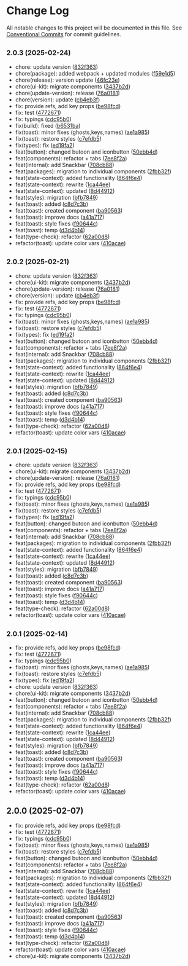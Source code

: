 # Change Log

All notable changes to this project will be documented in this file.
See [Conventional Commits](https://conventionalcommits.org) for commit guidelines.

## <small>2.0.3 (2025-02-24)</small>

* chore: update version ([832f363](https://gitlab.optimacros.com/fe/ui-kit/commit/832f363))
* chore(package): added webpack + updated modules ([f59e1d5](https://gitlab.optimacros.com/fe/ui-kit/commit/f59e1d5))
* chore(release): version update ([46fc23e](https://gitlab.optimacros.com/fe/ui-kit/commit/46fc23e))
* chore(ui-kit): migrate components ([3437b2d](https://gitlab.optimacros.com/fe/ui-kit/commit/3437b2d))
* chore(update-version): release ([76a0181](https://gitlab.optimacros.com/fe/ui-kit/commit/76a0181))
* chore(version): update ([cb4eb3f](https://gitlab.optimacros.com/fe/ui-kit/commit/cb4eb3f))
* fix: provide refs, add key props ([be98fcd](https://gitlab.optimacros.com/fe/ui-kit/commit/be98fcd))
* fix: test ([4772671](https://gitlab.optimacros.com/fe/ui-kit/commit/4772671))
* fix: typings ([cdc95b0](https://gitlab.optimacros.com/fe/ui-kit/commit/cdc95b0))
* fix(build): fixed ([b6531ba](https://gitlab.optimacros.com/fe/ui-kit/commit/b6531ba))
* fix(toast): minor fixes (ghosts,keys,names) ([ae1a985](https://gitlab.optimacros.com/fe/ui-kit/commit/ae1a985))
* fix(toast): restore styles ([c7efdb5](https://gitlab.optimacros.com/fe/ui-kit/commit/c7efdb5))
* fix(types): fix ([ed19fa2](https://gitlab.optimacros.com/fe/ui-kit/commit/ed19fa2))
* feat(button): changed butoon and iconbutton ([50ebb4d](https://gitlab.optimacros.com/fe/ui-kit/commit/50ebb4d))
* feat(components): refactor + tabs ([7ee8f2a](https://gitlab.optimacros.com/fe/ui-kit/commit/7ee8f2a))
* feat(internal): add Snackbar ([708cb88](https://gitlab.optimacros.com/fe/ui-kit/commit/708cb88))
* feat(packages): migration to individual components ([2fbb32f](https://gitlab.optimacros.com/fe/ui-kit/commit/2fbb32f))
* feat(state-context): added functionality ([864f6e4](https://gitlab.optimacros.com/fe/ui-kit/commit/864f6e4))
* feat(state-context): rewrite ([1ca44ee](https://gitlab.optimacros.com/fe/ui-kit/commit/1ca44ee))
* feat(state-context): updated ([8d44912](https://gitlab.optimacros.com/fe/ui-kit/commit/8d44912))
* feat(styles): migration ([bfb7849](https://gitlab.optimacros.com/fe/ui-kit/commit/bfb7849))
* feat(toast): added ([c8d7c3b](https://gitlab.optimacros.com/fe/ui-kit/commit/c8d7c3b))
* feat(toast): created component ([ba90563](https://gitlab.optimacros.com/fe/ui-kit/commit/ba90563))
* feat(toast): improve docs ([a41a717](https://gitlab.optimacros.com/fe/ui-kit/commit/a41a717))
* feat(toast): style fixes ([f90644c](https://gitlab.optimacros.com/fe/ui-kit/commit/f90644c))
* feat(toast): temp ([d3d4b14](https://gitlab.optimacros.com/fe/ui-kit/commit/d3d4b14))
* feat(type-check): refactor ([62a00d8](https://gitlab.optimacros.com/fe/ui-kit/commit/62a00d8))
* refactor(toast): update color vars ([410acae](https://gitlab.optimacros.com/fe/ui-kit/commit/410acae))





## <small>2.0.2 (2025-02-21)</small>

* chore: update version ([832f363](https://gitlab.optimacros.com/fe/ui-kit/commit/832f363))
* chore(ui-kit): migrate components ([3437b2d](https://gitlab.optimacros.com/fe/ui-kit/commit/3437b2d))
* chore(update-version): release ([76a0181](https://gitlab.optimacros.com/fe/ui-kit/commit/76a0181))
* chore(version): update ([cb4eb3f](https://gitlab.optimacros.com/fe/ui-kit/commit/cb4eb3f))
* fix: provide refs, add key props ([be98fcd](https://gitlab.optimacros.com/fe/ui-kit/commit/be98fcd))
* fix: test ([4772671](https://gitlab.optimacros.com/fe/ui-kit/commit/4772671))
* fix: typings ([cdc95b0](https://gitlab.optimacros.com/fe/ui-kit/commit/cdc95b0))
* fix(toast): minor fixes (ghosts,keys,names) ([ae1a985](https://gitlab.optimacros.com/fe/ui-kit/commit/ae1a985))
* fix(toast): restore styles ([c7efdb5](https://gitlab.optimacros.com/fe/ui-kit/commit/c7efdb5))
* fix(types): fix ([ed19fa2](https://gitlab.optimacros.com/fe/ui-kit/commit/ed19fa2))
* feat(button): changed butoon and iconbutton ([50ebb4d](https://gitlab.optimacros.com/fe/ui-kit/commit/50ebb4d))
* feat(components): refactor + tabs ([7ee8f2a](https://gitlab.optimacros.com/fe/ui-kit/commit/7ee8f2a))
* feat(internal): add Snackbar ([708cb88](https://gitlab.optimacros.com/fe/ui-kit/commit/708cb88))
* feat(packages): migration to individual components ([2fbb32f](https://gitlab.optimacros.com/fe/ui-kit/commit/2fbb32f))
* feat(state-context): added functionality ([864f6e4](https://gitlab.optimacros.com/fe/ui-kit/commit/864f6e4))
* feat(state-context): rewrite ([1ca44ee](https://gitlab.optimacros.com/fe/ui-kit/commit/1ca44ee))
* feat(state-context): updated ([8d44912](https://gitlab.optimacros.com/fe/ui-kit/commit/8d44912))
* feat(styles): migration ([bfb7849](https://gitlab.optimacros.com/fe/ui-kit/commit/bfb7849))
* feat(toast): added ([c8d7c3b](https://gitlab.optimacros.com/fe/ui-kit/commit/c8d7c3b))
* feat(toast): created component ([ba90563](https://gitlab.optimacros.com/fe/ui-kit/commit/ba90563))
* feat(toast): improve docs ([a41a717](https://gitlab.optimacros.com/fe/ui-kit/commit/a41a717))
* feat(toast): style fixes ([f90644c](https://gitlab.optimacros.com/fe/ui-kit/commit/f90644c))
* feat(toast): temp ([d3d4b14](https://gitlab.optimacros.com/fe/ui-kit/commit/d3d4b14))
* feat(type-check): refactor ([62a00d8](https://gitlab.optimacros.com/fe/ui-kit/commit/62a00d8))
* refactor(toast): update color vars ([410acae](https://gitlab.optimacros.com/fe/ui-kit/commit/410acae))





## <small>2.0.1 (2025-02-15)</small>

* chore: update version ([832f363](https://gitlab.optimacros.com/fe/ui-kit/commit/832f363))
* chore(ui-kit): migrate components ([3437b2d](https://gitlab.optimacros.com/fe/ui-kit/commit/3437b2d))
* chore(update-version): release ([76a0181](https://gitlab.optimacros.com/fe/ui-kit/commit/76a0181))
* fix: provide refs, add key props ([be98fcd](https://gitlab.optimacros.com/fe/ui-kit/commit/be98fcd))
* fix: test ([4772671](https://gitlab.optimacros.com/fe/ui-kit/commit/4772671))
* fix: typings ([cdc95b0](https://gitlab.optimacros.com/fe/ui-kit/commit/cdc95b0))
* fix(toast): minor fixes (ghosts,keys,names) ([ae1a985](https://gitlab.optimacros.com/fe/ui-kit/commit/ae1a985))
* fix(toast): restore styles ([c7efdb5](https://gitlab.optimacros.com/fe/ui-kit/commit/c7efdb5))
* fix(types): fix ([ed19fa2](https://gitlab.optimacros.com/fe/ui-kit/commit/ed19fa2))
* feat(button): changed butoon and iconbutton ([50ebb4d](https://gitlab.optimacros.com/fe/ui-kit/commit/50ebb4d))
* feat(components): refactor + tabs ([7ee8f2a](https://gitlab.optimacros.com/fe/ui-kit/commit/7ee8f2a))
* feat(internal): add Snackbar ([708cb88](https://gitlab.optimacros.com/fe/ui-kit/commit/708cb88))
* feat(packages): migration to individual components ([2fbb32f](https://gitlab.optimacros.com/fe/ui-kit/commit/2fbb32f))
* feat(state-context): added functionality ([864f6e4](https://gitlab.optimacros.com/fe/ui-kit/commit/864f6e4))
* feat(state-context): rewrite ([1ca44ee](https://gitlab.optimacros.com/fe/ui-kit/commit/1ca44ee))
* feat(state-context): updated ([8d44912](https://gitlab.optimacros.com/fe/ui-kit/commit/8d44912))
* feat(styles): migration ([bfb7849](https://gitlab.optimacros.com/fe/ui-kit/commit/bfb7849))
* feat(toast): added ([c8d7c3b](https://gitlab.optimacros.com/fe/ui-kit/commit/c8d7c3b))
* feat(toast): created component ([ba90563](https://gitlab.optimacros.com/fe/ui-kit/commit/ba90563))
* feat(toast): improve docs ([a41a717](https://gitlab.optimacros.com/fe/ui-kit/commit/a41a717))
* feat(toast): style fixes ([f90644c](https://gitlab.optimacros.com/fe/ui-kit/commit/f90644c))
* feat(toast): temp ([d3d4b14](https://gitlab.optimacros.com/fe/ui-kit/commit/d3d4b14))
* feat(type-check): refactor ([62a00d8](https://gitlab.optimacros.com/fe/ui-kit/commit/62a00d8))
* refactor(toast): update color vars ([410acae](https://gitlab.optimacros.com/fe/ui-kit/commit/410acae))





## <small>2.0.1 (2025-02-14)</small>

* fix: provide refs, add key props ([be98fcd](https://gitlab.optimacros.com/fe/ui-kit/commit/be98fcd))
* fix: test ([4772671](https://gitlab.optimacros.com/fe/ui-kit/commit/4772671))
* fix: typings ([cdc95b0](https://gitlab.optimacros.com/fe/ui-kit/commit/cdc95b0))
* fix(toast): minor fixes (ghosts,keys,names) ([ae1a985](https://gitlab.optimacros.com/fe/ui-kit/commit/ae1a985))
* fix(toast): restore styles ([c7efdb5](https://gitlab.optimacros.com/fe/ui-kit/commit/c7efdb5))
* fix(types): fix ([ed19fa2](https://gitlab.optimacros.com/fe/ui-kit/commit/ed19fa2))
* chore: update version ([832f363](https://gitlab.optimacros.com/fe/ui-kit/commit/832f363))
* chore(ui-kit): migrate components ([3437b2d](https://gitlab.optimacros.com/fe/ui-kit/commit/3437b2d))
* feat(button): changed butoon and iconbutton ([50ebb4d](https://gitlab.optimacros.com/fe/ui-kit/commit/50ebb4d))
* feat(components): refactor + tabs ([7ee8f2a](https://gitlab.optimacros.com/fe/ui-kit/commit/7ee8f2a))
* feat(internal): add Snackbar ([708cb88](https://gitlab.optimacros.com/fe/ui-kit/commit/708cb88))
* feat(packages): migration to individual components ([2fbb32f](https://gitlab.optimacros.com/fe/ui-kit/commit/2fbb32f))
* feat(state-context): added functionality ([864f6e4](https://gitlab.optimacros.com/fe/ui-kit/commit/864f6e4))
* feat(state-context): rewrite ([1ca44ee](https://gitlab.optimacros.com/fe/ui-kit/commit/1ca44ee))
* feat(state-context): updated ([8d44912](https://gitlab.optimacros.com/fe/ui-kit/commit/8d44912))
* feat(styles): migration ([bfb7849](https://gitlab.optimacros.com/fe/ui-kit/commit/bfb7849))
* feat(toast): added ([c8d7c3b](https://gitlab.optimacros.com/fe/ui-kit/commit/c8d7c3b))
* feat(toast): created component ([ba90563](https://gitlab.optimacros.com/fe/ui-kit/commit/ba90563))
* feat(toast): improve docs ([a41a717](https://gitlab.optimacros.com/fe/ui-kit/commit/a41a717))
* feat(toast): style fixes ([f90644c](https://gitlab.optimacros.com/fe/ui-kit/commit/f90644c))
* feat(toast): temp ([d3d4b14](https://gitlab.optimacros.com/fe/ui-kit/commit/d3d4b14))
* feat(type-check): refactor ([62a00d8](https://gitlab.optimacros.com/fe/ui-kit/commit/62a00d8))
* refactor(toast): update color vars ([410acae](https://gitlab.optimacros.com/fe/ui-kit/commit/410acae))





## 2.0.0 (2025-02-07)

* fix: provide refs, add key props ([be98fcd](https://gitlab.optimacros.com/fe/ui-kit/commit/be98fcd))
* fix: test ([4772671](https://gitlab.optimacros.com/fe/ui-kit/commit/4772671))
* fix: typings ([cdc95b0](https://gitlab.optimacros.com/fe/ui-kit/commit/cdc95b0))
* fix(toast): minor fixes (ghosts,keys,names) ([ae1a985](https://gitlab.optimacros.com/fe/ui-kit/commit/ae1a985))
* fix(toast): restore styles ([c7efdb5](https://gitlab.optimacros.com/fe/ui-kit/commit/c7efdb5))
* feat(button): changed butoon and iconbutton ([50ebb4d](https://gitlab.optimacros.com/fe/ui-kit/commit/50ebb4d))
* feat(components): refactor + tabs ([7ee8f2a](https://gitlab.optimacros.com/fe/ui-kit/commit/7ee8f2a))
* feat(internal): add Snackbar ([708cb88](https://gitlab.optimacros.com/fe/ui-kit/commit/708cb88))
* feat(packages): migration to individual components ([2fbb32f](https://gitlab.optimacros.com/fe/ui-kit/commit/2fbb32f))
* feat(state-context): added functionality ([864f6e4](https://gitlab.optimacros.com/fe/ui-kit/commit/864f6e4))
* feat(state-context): rewrite ([1ca44ee](https://gitlab.optimacros.com/fe/ui-kit/commit/1ca44ee))
* feat(state-context): updated ([8d44912](https://gitlab.optimacros.com/fe/ui-kit/commit/8d44912))
* feat(styles): migration ([bfb7849](https://gitlab.optimacros.com/fe/ui-kit/commit/bfb7849))
* feat(toast): added ([c8d7c3b](https://gitlab.optimacros.com/fe/ui-kit/commit/c8d7c3b))
* feat(toast): created component ([ba90563](https://gitlab.optimacros.com/fe/ui-kit/commit/ba90563))
* feat(toast): improve docs ([a41a717](https://gitlab.optimacros.com/fe/ui-kit/commit/a41a717))
* feat(toast): style fixes ([f90644c](https://gitlab.optimacros.com/fe/ui-kit/commit/f90644c))
* feat(toast): temp ([d3d4b14](https://gitlab.optimacros.com/fe/ui-kit/commit/d3d4b14))
* feat(type-check): refactor ([62a00d8](https://gitlab.optimacros.com/fe/ui-kit/commit/62a00d8))
* refactor(toast): update color vars ([410acae](https://gitlab.optimacros.com/fe/ui-kit/commit/410acae))
* chore(ui-kit): migrate components ([3437b2d](https://gitlab.optimacros.com/fe/ui-kit/commit/3437b2d))
